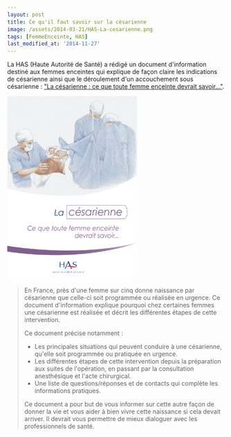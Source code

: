 ```yaml
---
layout: post
title: Ce qu'il faut savoir sur la césarienne
image: /assets/2014-03-21/HAS-La-cesarienne.png
tags: [FemmeEnceinte, HAS]
last_modified_at: '2014-11-27'
---
```


La HAS (Haute Autorité de Santé) a rédigé un document d'information destiné aux femmes enceintes qui explique de façon claire les indications de césarienne ainsi que le déroulement d'un accouchement sous césarienne : ["La césarienne : ce que toute femme enceinte devrait savoir..."](https://www.has-sante.fr/portail/jcms/c_1603546/fr/la-cesarienne-ce-que-toute-femme-enceinte-devrait-savoir-document-d-information-destine-aux-femmes-enceintes).

[![La césarienne : ce que toute femme enceinte devrait savoir...](/assets/2014-03-21/HAS-La-cesarienne.png)](https://www.has-sante.fr/portail/upload/docs/application/pdf/2013-07/brochure_patient_cesarienne_mel_2013-07-02_11-25-35_632.pdf)

> En France, près d'une femme sur cinq donne naissance par césarienne que celle-ci soit programmée ou réalisée en urgence. Ce document d'information explique pourquoi chez certaines femmes une césarienne est réalisée et décrit les différentes étapes de cette intervention.
>
> Ce document précise notamment :
>
> - Les principales situations qui peuvent conduire à une césarienne, qu'elle soit programmée ou pratiquée en urgence.
> - Les différentes étapes de cette intervention depuis la préparation aux suites de l'opération, en passant par la consultation anesthésique et l'acte chirurgical.
> - Une liste de questions/réponses et de contacts qui complète les informations pratiques.
>
> Ce document a pour but de vous informer sur cette autre façon de donner la vie et vous aider à bien vivre cette naissance si cela devait arriver. Il devrait vous permettre de mieux dialoguer avec les professionnels de santé.
